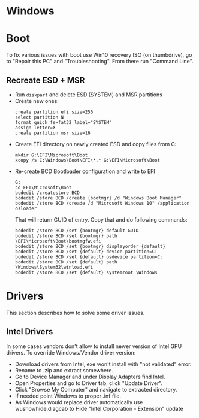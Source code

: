 Windows
=======

Boot
====
To fix various issues with boot use Win10 recovery ISO (on thumbdrive), go to
"Repair this PC" and "Troubleshooting". From there run "Command Line".

Recreate ESD + MSR
------------------
- Run `diskpart` and delete ESD (SYSTEM) and MSR partitions
- Create new ones:
  ```
  create partition efi size=256
  select partition N
  format quick fs=fat32 label="SYSTEM"
  assign letter=X
  create partition msr size=16
  ```
- Create EFI directory on newly created ESD and copy files from C:
  ``` dos
  mkdir G:\EFI\Microsoft\Boot
  xcopy /s C:\Windows\Boot\EFI\*.* G:\EFI\Microsoft\Boot
  ```
- Re-create BCD Bootloader configuration and write to EFI
  ```
  G:
  cd EFI\Microsoft\Boot
  bcdedit /createstore BCD
  bcdedit /store BCD /create {bootmgr} /d "Windows Boot Manager"
  bcdedit /store BCD /creade /d "Microsoft Windows 10" /application osloader
  ```
  That will return GUID of entry. Copy that and do following commands:
  ```
  bcdedit /store BCD /set {bootmgr} default GUID
  bcdedit /store BCD /set {bootmgr} path \EFI\Microsoft\Boot\bootmgfw.efi
  bcdedit /store BCD /set {bootmgr} displayorder {default}
  bcdedit /store BCD /set {default} device partition=C:
  bcdedit /store BCD /set {default} osdevice partition=C:
  bcdedit /store BCD /set {default} path \Windows\System32\winload.efi
  bcdedit /store BCD /set {default} systemroot \Windows
  ```

Drivers
=======
This section describes how to solve some driver issues.

Intel Drivers
-------------
In some cases vendors don't allow to install newer version of Intel GPU
drivers. To override Windows/Vendor driver version:

- Download drivers from Intel, exe won't install with "not validated" error.
- Rename to .zip and extract somewhere.
- Go to Device Manager and under Display Adapters find Intel.
- Open Properties and go to Driver tab, click "Update Driver".
- Click "Browse My Computer" and navigate to extracted directory.
- If needed point Windows to proper .inf file.
- As Windows would replace driver automatically use wushowhide.diagcab to
  Hide "Intel Corporation - Extension" update
